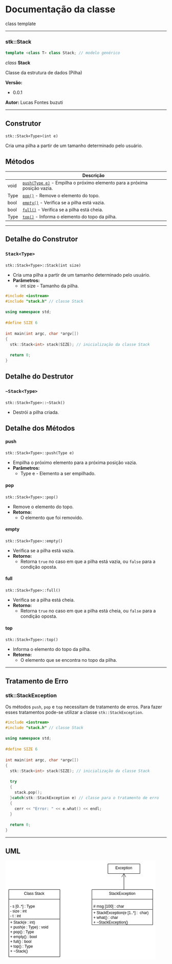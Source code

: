 # Documentação da classe
class template

---

### stk::Stack
```c++
template <class T> class Stack; // modelo genérico
```

_class_ __Stack__

Classe da estrutura de dados (Pilha)

__Versão:__
  - 0.0.1

__Autor:__ Lucas Fontes buzuti

---

## Construtor
`stk::Stack<Type>(int e)`

Cria uma pilha a partir de um tamanho determinado pelo usuário.

## Métodos

|      |                                Descrição                                  |
|------|---------------------------------------------------------------------------|
| void | [`push(Type e)`](#__push__) - Empilha o próximo elemento para a próxima posição vazia. |
| Type | [`pop()`](#__pop__) - Remove o elemento do topo.                                      |
| bool | [`empty()`](#__empty__) - Verifica se a pilha está vazia.                               |
| bool | [`full()`](#__full__) - Verifica se a pilha está cheia.                                |
| Type | [`top()`](#__top__) - Informa o elemento do topo da pilha.                            |

---

## Detalhe do Construtor

### `Stack<Type>`

`stk::Stack<Type>::Stack(int size)`

- Cria uma pilha a partir de um tamanho determinado pelo usuário.
- __Parâmetros:__
  - int size - Tamanho da pilha.

```c++
#include <iostream>
#include "stack.h" // classe Stack

using namespace std;

#define SIZE 6

int main(int argc, char *argv[])
{
  stk::Stack<int> stack(SIZE); // inicialização da classe Stack

  return 0;
}
```

## Detalhe do Destrutor

### `~Stack<Type>`
`stk::Stack<Type>::~Stack()`

- Destrói a pilha criada.

## Detalhe dos Métodos

#### __push__
`stk::Stack<Type>::push(Type e)`
- Empilha o próximo elemento para a próxima posição vazia.
- __Parâmetros:__
  - Type e - Elemento a ser empilhado.

#### __pop__
`stk::Stack<Type>::pop()`
- Remove o elemento do topo.
- __Retorno:__
  - O elemento que foi removido.

#### __empty__
`stk::Stack<Type>::empty()`
- Verifica se a pilha está vazia.
- __Retorno:__
  - Retorna `true` no caso em que a pilha está vazia, ou `false` para a condição oposta.

#### __full__
`stk::Stack<Type>::full()`
- Verifica se a pilha está cheia.
- __Retorno:__
  - Retorna `true` no caso em que a pilha está cheia, ou `false` para a condição oposta.

#### __top__
`stk::Stack<Type>::top()`
- Informa o elemento do topo da pilha.
- __Retorno:__
  - O elemento que se encontra no topo da pilha.

---

## Tratamento de Erro

### stk::StackException

Os métodos `push`, `pop` e `top` necessitam de tratamento de erros. Para fazer esses tratamentos pode-se utilizar a classe `stk::StackException`.

```c++
#include <iostream>
#include "stack.h" // classe Stack

using namespace std;

#define SIZE 6

int main(int argc, char *argv[])
{
  stk::Stack<int> stack(SIZE); // inicialização da classe Stack

  try
  {
    stack.pop();
  }catch(stk::StackException e) // classe para o tratamento de erro
  {
    cerr << "Error: " << e.what() << endl;
  }

  return 0;
}
```

---

## UML

![UML](img/UML.png)
